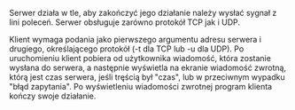 Serwer działa w tle, aby zakończyć jego działanie należy wysłać sygnał z lini poleceń. Serwer obsługuje zarówno protokół TCP jak i UDP.

Klient wymaga podania jako pierwszego argumentu adresu serwera i drugiego, określającego protokół (-t dla TCP lub -u dla UDP). Po uruchomieniu klient pobiera od użytkownika wiadomość, która zostanie wysłana do serwera, a następnie wyświetla na ekranie wiadomość zwrotną, którą jest czas serwera, jeśli tręścią był "czas", lub w przeciwnym wypadku "błąd zapytania". Po wyświetleniu wiadomości zwrotnej program klienta kończy swoje działanie.
